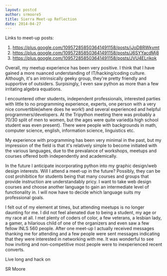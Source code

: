 ```yaml
---
layout: postcd 
author: srmoore5
title: Sierra Meet-up Reflection
date: 2014-04-27
---
```


Links to meet-up posts:
1. https://plus.google.com/109572858503641491158/posts/jJoD8RWkymt
2. https://plus.google.com/109572858503641491158/posts/J6SYYacdMj8
3. https://plus.google.com/109572858503641491158/posts/JVU4ELrikok

Overall, my meetup experience has been very positive. I think that I have gained
a more nuanced understanding of IT/hacking/coding culture. Although, it's an intrinsically
geeky group, they're pretty friendly and supportive of outsiders. Surpisingly, I even saw python
as more than a few irritating algebra equations.

I encountered other students, independent professionals, interested parties with little
to no programming experience, experts, one person with a very nice convertible(where does he work!)
and several experienced and helpful programmers/developers. At the Tripython meeting there was probably
a 70/30 split of men to women, but the ages were quite varied(a high school student was even present).
There were people with backgrounds in math, computer science, english, information science, linguistics etc.

My experience with programming has been very minimal in the past, but my impression of the field is that 
it's relatively simple to become initiated with the various languages, due to the prevalance of workshops,
meetups and courses offered both independently and academically.

In the future I anticipate incorporating python into my graphic design/web design interests.
Will I attend a meet-up in the future? Possibly, they can be cost prohibitice for students being that
many courses and groups that provide instruction are understandably pricy. I want to take web design courses
and choose another language to gain an intermediate level of functionality in. I will now have to decide which
language suits my professional goals.

I felt out of my element at times, but attending meetups is no longer daunting for me. I did not feel alienated due
to being a student, my age or my race at all. I met plenty of coders of color, a few veterans, a lesbian lady, a gamer,
a hilarious child of one of the organizers and even saw a few fellow INLS 560 people. After one meet-up I actually received messages thanking me for attending
and a few people were sent messages indicating that they were interested in networking with me. It was wonderful to see how inviting and non-competitive most 
people were to inexperienced recent converts.

Live long and hack on

SR Moore
